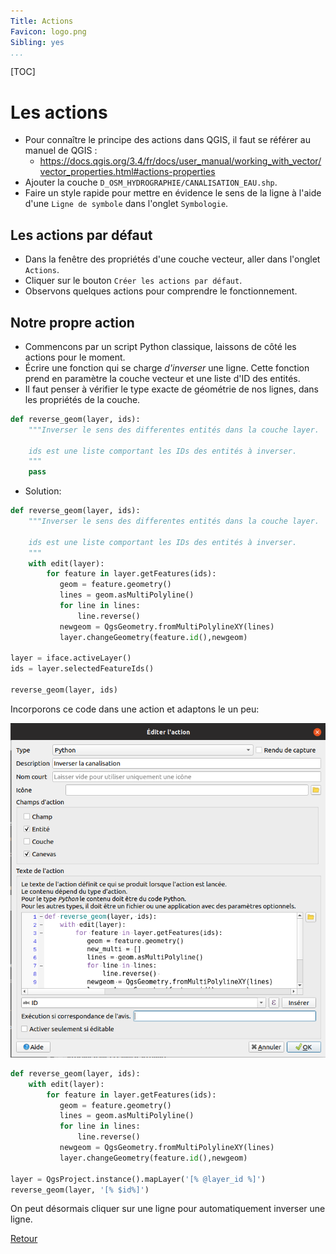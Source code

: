 ```yaml
---
Title: Actions
Favicon: logo.png
Sibling: yes
...
```


[TOC]

# Les actions

* Pour connaître le principe des actions dans QGIS, il faut se référer au manuel de QGIS :
    * https://docs.qgis.org/3.4/fr/docs/user_manual/working_with_vector/vector_properties.html#actions-properties
* Ajouter la couche `D_OSM_HYDROGRAPHIE/CANALISATION_EAU.shp`.
* Faire un style rapide pour mettre en évidence le sens de la ligne à l'aide d'une `Ligne de symbole` dans l'onglet `Symbologie`.
    
## Les actions par défaut

* Dans la fenêtre des propriétés d'une couche vecteur, aller dans l'onglet `Actions`.
* Cliquer sur le bouton `Créer les actions par défaut`.
* Observons quelques actions pour comprendre le fonctionnement.

## Notre propre action

* Commencons par un script Python classique, laissons de côté les actions pour le moment.
* Écrire une fonction qui se charge *d'inverser* une ligne. Cette fonction prend en paramètre la couche vecteur et une liste d'ID des entités.
* Il faut penser à vérifier le type exacte de géométrie de nos lignes, dans les propriétés de la couche.

```python
def reverse_geom(layer, ids):
    """Inverser le sens des differentes entités dans la couche layer.
    
    ids est une liste comportant les IDs des entités à inverser.
    """
    pass

```

* Solution:
```python
def reverse_geom(layer, ids):
    """Inverser le sens des differentes entités dans la couche layer.
    
    ids est une liste comportant les IDs des entités à inverser.
    """
    with edit(layer):
        for feature in layer.getFeatures(ids):
           geom = feature.geometry()
           lines = geom.asMultiPolyline()
           for line in lines:
               line.reverse() 
           newgeom = QgsGeometry.fromMultiPolylineXY(lines)
           layer.changeGeometry(feature.id(),newgeom)

layer = iface.activeLayer()
ids = layer.selectedFeatureIds()

reverse_geom(layer, ids)
```

Incorporons ce code dans une action et adaptons le un peu:

![Inverser canalisation](./media/action_inverser_ligne.png)

```python
def reverse_geom(layer, ids):
    with edit(layer):
        for feature in layer.getFeatures(ids):
           geom = feature.geometry()
           lines = geom.asMultiPolyline()
           for line in lines:
               line.reverse() 
           newgeom = QgsGeometry.fromMultiPolylineXY(lines)
           layer.changeGeometry(feature.id(),newgeom)

layer = QgsProject.instance().mapLayer('[% @layer_id %]')
reverse_geom(layer, '[% $id%]')
```

On peut désormais cliquer sur une ligne pour automatiquement inverser une ligne.

[Retour](./index.md)
